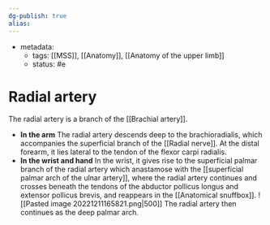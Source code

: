 ```yaml
---
dg-publish: true
alias:
---
```

- metadata:
	- tags: [[MSS]], [[Anatomy]], [[Anatomy of the upper limb]]
	- status: #e 
# Radial artery
The radial artery is a branch of the [[Brachial artery]].

- **In the arm**
    The radial artery descends deep to the brachioradialis, which accompanies the superficial branch of the [[Radial nerve]]. At the distal forearm, it lies lateral to the tendon of the flexor carpi radialis.
- **In the wrist and hand**
    In the wrist, it gives rise to the superficial palmar branch of the radial artery which anastamose with the [[superficial palmar arch of the ulnar artery]], where the radial artery continues and crosses beneath the tendons of the abductor pollicus longus and extensor pollicus brevis, and reappears in the [[Anatomical snuffbox]].
    ![[Pasted image 20221211165821.png|500]]
    The radial artery then continues as the deep palmar arch.
